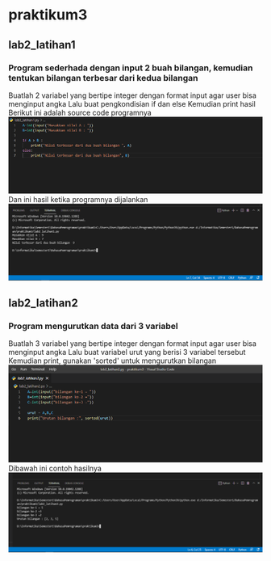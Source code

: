 # praktikum3

## lab2_latihan1
### Program sederhada dengan input 2 buah bilangan, kemudian tentukan bilangan terbesar dari kedua bilangan
Buatlah 2 variabel yang bertipe integer dengan format input agar user bisa menginput angka
Lalu buat pengkondisian if dan else
Kemudian print hasil
Berikut ini adalah source code programnya
![Gambar 1](ss/a.png)
Dan ini hasil ketika programnya dijalankan
![Gambar 2](ss/b.png)

## lab2_latihan2
### Program mengurutkan data dari 3 variabel
Buatlah 3 variabel yang bertipe integer dengan format input agar user bisa menginput angka
Lalu buat variabel urut yang berisi 3 variabel tersebut
Kemudian print, gunakan 'sorted' untuk mengurutkan bilangan
![Gambar 2](ss/c.png)
Dibawah ini contoh hasilnya
![Gambar 2](ss/d.png)